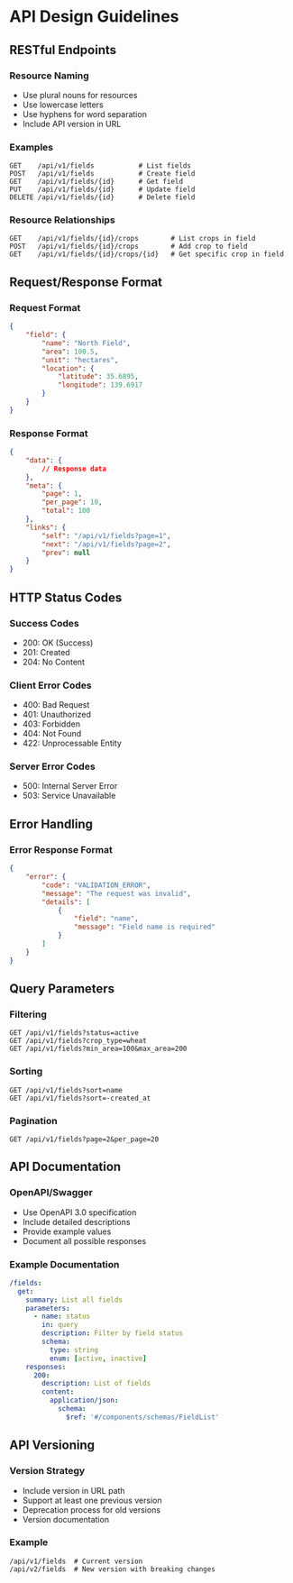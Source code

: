 # API Design Guidelines

## RESTful Endpoints

### Resource Naming
- Use plural nouns for resources
- Use lowercase letters
- Use hyphens for word separation
- Include API version in URL

### Examples
```
GET    /api/v1/fields           # List fields
POST   /api/v1/fields           # Create field
GET    /api/v1/fields/{id}      # Get field
PUT    /api/v1/fields/{id}      # Update field
DELETE /api/v1/fields/{id}      # Delete field
```

### Resource Relationships
```
GET    /api/v1/fields/{id}/crops        # List crops in field
POST   /api/v1/fields/{id}/crops        # Add crop to field
GET    /api/v1/fields/{id}/crops/{id}   # Get specific crop in field
```

## Request/Response Format

### Request Format
```json
{
    "field": {
        "name": "North Field",
        "area": 100.5,
        "unit": "hectares",
        "location": {
            "latitude": 35.6895,
            "longitude": 139.6917
        }
    }
}
```

### Response Format
```json
{
    "data": {
        // Response data
    },
    "meta": {
        "page": 1,
        "per_page": 10,
        "total": 100
    },
    "links": {
        "self": "/api/v1/fields?page=1",
        "next": "/api/v1/fields?page=2",
        "prev": null
    }
}
```

## HTTP Status Codes

### Success Codes
- 200: OK (Success)
- 201: Created
- 204: No Content

### Client Error Codes
- 400: Bad Request
- 401: Unauthorized
- 403: Forbidden
- 404: Not Found
- 422: Unprocessable Entity

### Server Error Codes
- 500: Internal Server Error
- 503: Service Unavailable

## Error Handling

### Error Response Format
```json
{
    "error": {
        "code": "VALIDATION_ERROR",
        "message": "The request was invalid",
        "details": [
            {
                "field": "name",
                "message": "Field name is required"
            }
        ]
    }
}
```

## Query Parameters

### Filtering
```
GET /api/v1/fields?status=active
GET /api/v1/fields?crop_type=wheat
GET /api/v1/fields?min_area=100&max_area=200
```

### Sorting
```
GET /api/v1/fields?sort=name
GET /api/v1/fields?sort=-created_at
```

### Pagination
```
GET /api/v1/fields?page=2&per_page=20
```

## API Documentation

### OpenAPI/Swagger
- Use OpenAPI 3.0 specification
- Include detailed descriptions
- Provide example values
- Document all possible responses

### Example Documentation
```yaml
/fields:
  get:
    summary: List all fields
    parameters:
      - name: status
        in: query
        description: Filter by field status
        schema:
          type: string
          enum: [active, inactive]
    responses:
      200:
        description: List of fields
        content:
          application/json:
            schema:
              $ref: '#/components/schemas/FieldList'
```

## API Versioning

### Version Strategy
- Include version in URL path
- Support at least one previous version
- Deprecation process for old versions
- Version documentation

### Example
```
/api/v1/fields  # Current version
/api/v2/fields  # New version with breaking changes
```
